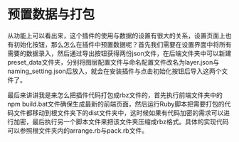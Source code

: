 # 预置数据与打包

从功能上可以看出来，这个插件的使用与数据的设置有很大的关系，设置页面上也有初始化按钮，那么怎么在插件中预置数据呢？首先我们需要在设置界面中将所有需要的数据录入，然后通过导出按钮获得两份json文件，在后端文件夹中可以新建preset_data文件夹，分别将图层配置文件与命名配置文件改名为layer.json与naming_setting.json后放入，就会在安装插件与点击初始化按钮后导入这两个文件了。

最后来讲讲我是来怎么把插件代码打包成rbz文件的，首先执行前端文件夹中的npm build.bat文件确保生成最新的前端页面，然后运行Ruby脚本把需要打包的代码文件都移动到根文件夹下的dist文件夹中，这时候如果有代码加密的需求可以进行加密，最后执行另一个脚本文件来把该文件夹压缩成rbz格式。具体的实现代码可以参照根文件夹内的arrange.rb与pack.rb文件。
